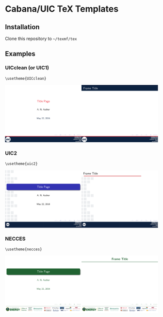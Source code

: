# Cabana/UIC TeX Templates

## Installation

Clone this repository to `~/texmf/tex`

## Examples

### UICclean (or UIC1)
```
\usetheme{UICclean}
```

![Title Page](./examples/uic2_example.png) 

### UIC2
```
\usetheme{uic2}
```

![Title Page](./examples/uic1_example.png) 

### NECCES
```
\usetheme{necces}
```

![Title Page](./examples/necces_example.png) 

